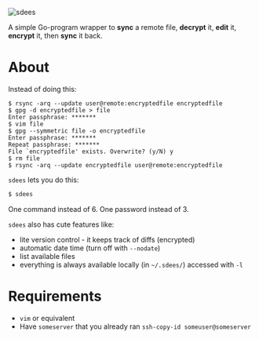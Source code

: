 ![sdees](http://i.imgur.com/I6EzEDH.jpg)

A simple Go-program wrapper to **sync** a remote file, **decrypt** it, **edit** it, **encrypt** it, then **sync** it back.

# About

Instead of doing this:

```
$ rsync -arq --update user@remote:encryptedfile encryptedfile
$ gpg -d encryptedfile > file
Enter passphrase: *******
$ vim file
$ gpg --symmetric file -o encryptedfile
Enter passphrase: *******
Repeat passphrase: *******
File `encryptedfile' exists. Overwrite? (y/N) y
$ rm file
$ rsync -arq --update encryptedfile user@remote:encryptedfile
```

`sdees` lets you do this:

```bash
$ sdees
```

One command instead of 6. One password instead of 3.

`sdees` also has cute features like:

* lite version control - it keeps track of diffs (encrypted)
* automatic date time (turn off with `--nodate`)
* list available files
* everything is always available locally (in `~/.sdees/`) accessed with `-l`

# Requirements

- `vim` or equivalent
- Have `someserver` that you already ran `ssh-copy-id someuser@someserver`


